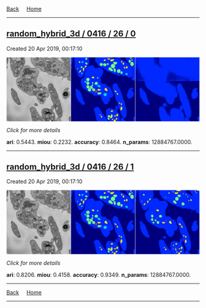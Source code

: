 
[Back](..)&nbsp;&nbsp;&nbsp;&nbsp;&nbsp;[Home](https://leapmanlab.github.io/snapshots)

---

<div class="summary"><a href="0"><h2>random_hybrid_3d / 0416 / 26 / 0</h2></a><p>Created 20 Apr 2019, 00:17:10
</p><a href="0"><img src="0/media/summary.png" align="center"></a><p>
<i>Click for more details</i>
</p></div>

**ari**: 0.5443. **miou**: 0.2232. **accuracy**: 0.8464. **n_params**: 12884767.0000. 

---

<div class="summary"><a href="1"><h2>random_hybrid_3d / 0416 / 26 / 1</h2></a><p>Created 20 Apr 2019, 00:17:10
</p><a href="1"><img src="1/media/summary.png" align="center"></a><p>
<i>Click for more details</i>
</p></div>

**ari**: 0.8206. **miou**: 0.4158. **accuracy**: 0.9349. **n_params**: 12884767.0000. 

---

[Back](..)&nbsp;&nbsp;&nbsp;&nbsp;&nbsp;[Home](https://leapmanlab.github.io/snapshots)

---